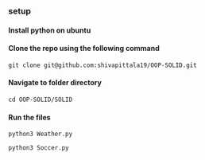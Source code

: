 ### setup

#### Install python on ubuntu
#### Clone the repo using the following command
```
git clone git@github.com:shivapittala19/OOP-SOLID.git
```
#### Navigate to folder directory
```
cd OOP-SOLID/SOLID
```

#### Run the files 
```
python3 Weather.py
```

```
python3 Soccer.py
```